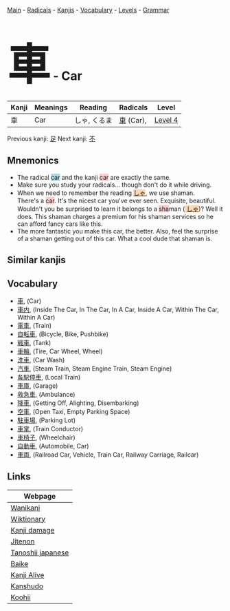 <style> bigfont {font-size: 100px}</style>
[Main](../README.md) -
[Radicals](../radicals.md) -
[Kanjis](../kanjis.md) -
[Vocabulary](../vocabulary.md) -
[Levels](../levels.md) -
[Grammar](../grammar.md)
# <bigfont> 車</bigfont> - Car 

| Kanji | Meanings | Reading | Radicals | Level |
| --- | --- | --- | --- | --- |
| 車 | Car | しゃ, くるま | [車](../radicals/車.md) (Car),  | [Level 4](../levels/wk_level4.md) |

Previous kanji: [足](足.md) Next kanji: [不](不.md) 

## Mnemonics
 * The radical <span style="background-color:#ADD8E6"> car</span> and the kanji <span style="background-color:#ffcccb"> car</span> are exactly the same.
* Make sure you study your radicals... though don't do it while driving.
* When we need to remember the reading <span style="background-color:#fed8b1"> [しゃ](https://jisho.org/search/しゃ)</span>, we use shaman.<br />There's a <span style="background-color:#ffcccb"> car</span>. It's the nicest car you've ever seen. Exquisite, beautiful. Wouldn't you be surprised to learn it belongs to a <span style="background-color:#ffcccb"> sha</span>man (<span style="background-color:#fed8b1"> [しゃ](https://jisho.org/search/しゃ)</span>)? Well it does. This shaman charges a premium for his shaman services so he can afford fancy cars like this.
* The more fantastic you make this car, the better. Also, feel the surprise of a shaman getting out of this car. What a cool dude that shaman is.


## Similar kanjis
 


## Vocabulary
 * [車](../vocabulary/車.md), (Car)
* [車内](../vocabulary/車.md), (Inside The Car, In The Car, In A Car, Inside A Car, Within The Car, Within A Car)
* [電車](../vocabulary/車.md), (Train)
* [自転車](../vocabulary/車.md), (Bicycle, Bike, Pushbike)
* [戦車](../vocabulary/車.md), (Tank)
* [車輪](../vocabulary/車.md), (Tire, Car Wheel, Wheel)
* [洗車](../vocabulary/車.md), (Car Wash)
* [汽車](../vocabulary/車.md), (Steam Train, Steam Engine Train, Steam Engine)
* [各駅停車](../vocabulary/車.md), (Local Train)
* [車庫](../vocabulary/車.md), (Garage)
* [救急車](../vocabulary/車.md), (Ambulance)
* [降車](../vocabulary/車.md), (Getting Off, Alighting, Disembarking)
* [空車](../vocabulary/車.md), (Open Taxi, Empty Parking Space)
* [駐車場](../vocabulary/車.md), (Parking Lot)
* [車掌](../vocabulary/車.md), (Train Conductor)
* [車椅子](../vocabulary/車.md), (Wheelchair)
* [自動車](../vocabulary/車.md), (Automobile, Car)
* [車両](../vocabulary/車.md), (Railroad Car, Vehicle, Train Car, Railway Carriage, Railcar)



## Links 

| Webpage |
| --- |
| [Wanikani          ](https://www.wanikani.com/kanji/車) |
| [Wiktionary        ](https://en.wiktionary.org/wiki/車) |
| [Kanji damage      ](http://www.kanjidamage.com/kanji/search?utf8=✓&q=車) |
| [Jitenon           ](https://jitenon.com/kanji/車) |
| [Tanoshii japanese ](https://www.tanoshiijapanese.com/dictionary/kanji.cfm?k=車) |
| [Baike             ](https://baike.baidu.com/item/車) |
| [Kanji Alive       ](https://app.kanjialive.com/車) |
| [Kanshudo          ](https://www.kanshudo.com/searchmn?q=車) |
| [Koohii            ](https://kanji.koohii.com/study/kanji/車) |
